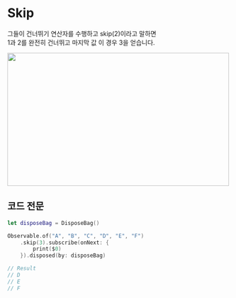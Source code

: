 # Skip
그들이 건너뛰기 연산자를 수행하고 skip(2)이라고 말하면   
1과 2를 완전히 건너뛰고 마지막 값 이 경우 3을 얻습니다.   

<img src = "https://user-images.githubusercontent.com/92699723/197692050-668217bf-678b-43f2-a8f5-c663bd270e35.png" width="500" height="300">

## 코드 전문
```Swift
let disposeBag = DisposeBag()

Observable.of("A", "B", "C", "D", "E", "F")
    .skip(3).subscribe(onNext: {
        print($0)
    }).disposed(by: disposeBag)

// Result
// D
// E
// F
```